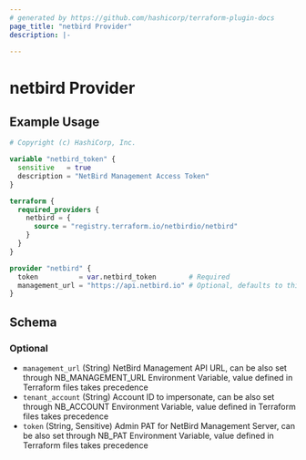 ```yaml
---
# generated by https://github.com/hashicorp/terraform-plugin-docs
page_title: "netbird Provider"
description: |-
  
---
```


# netbird Provider



## Example Usage

```terraform
# Copyright (c) HashiCorp, Inc.

variable "netbird_token" {
  sensitive   = true
  description = "NetBird Management Access Token"
}

terraform {
  required_providers {
    netbird = {
      source = "registry.terraform.io/netbirdio/netbird"
    }
  }
}

provider "netbird" {
  token          = var.netbird_token        # Required
  management_url = "https://api.netbird.io" # Optional, defaults to this value
}
```

<!-- schema generated by tfplugindocs -->
## Schema

### Optional

- `management_url` (String) NetBird Management API URL, can be also set through NB_MANAGEMENT_URL Environment Variable, value defined in Terraform files takes precedence
- `tenant_account` (String) Account ID to impersonate, can be also set through NB_ACCOUNT Environment Variable, value defined in Terraform files takes precedence
- `token` (String, Sensitive) Admin PAT for NetBird Management Server, can be also set through NB_PAT Environment Variable, value defined in Terraform files takes precedence
